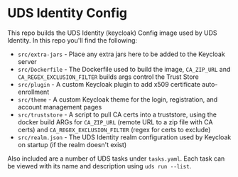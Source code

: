 # UDS Identity Config

This repo builds the UDS Identity (keycloak) Config image used by UDS Identity. In this repo you'll find the following:

- `src/extra-jars` - Place any extra jars here to be added to the Keycloak server
- `src/Dockerfile` - The Dockerfile used to build the image, `CA_ZIP_URL` and `CA_REGEX_EXCLUSION_FILTER` builds args control the Trust Store
- `src/plugin` - A custom Keycloak plugin to add x509 certificate auto-enrollment
- `src/theme` - A custom Keycloak theme for the login, registration, and account management pages
- `src/truststore` - A script to pull CA certs into a truststore, using the docker build ARGs for `CA_ZIP_URL` (remote URL to a zip file with CA certs) and `CA_REGEX_EXCLUSION_FILTER` (regex for certs to exclude)
- `src/realm.json` - The UDS Identity realm configuration used by Keycloak on startup (if the realm doesn't exist)

Also included are a number of UDS tasks under `tasks.yaml`. Each task can be viewed with its name and description using `uds run --list`.
